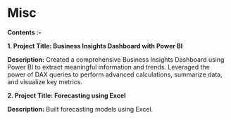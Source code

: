 # Misc

**Contents :-**

**1. Project Title: Business Insights Dashboard with Power BI**

  **Description:**
  Created a comprehensive Business Insights Dashboard using Power BI to extract meaningful information and trends. Leveraged the power of DAX queries to perform advanced calculations, summarize data, and visualize key metrics.

**2. Project Title: Forecasting using Excel**

  **Description:**
  Built forecasting models using Excel.

